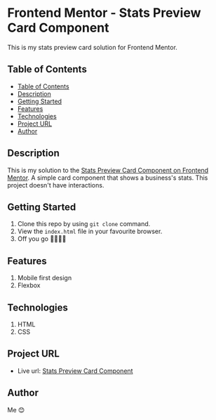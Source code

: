 # Frontend Mentor - Stats Preview Card Component

This is my stats preview card solution for Frontend Mentor.


## Table of Contents

  - [Table of Contents](#table-of-contents)
  - [Description](#description)
  - [Getting Started](#getting-started)
  - [Features](#features)
  - [Technologies](#technologies)
  - [Project URL](#project-url)
  - [Author](#author)


## Description
This is my solution to the [Stats Preview Card Component on Frontend Mentor](https://www.frontendmentor.io/challenges/stats-preview-card-component-8JqbgoU62). A simple card component that shows a business's stats. This project doesn't have interactions.

## Getting Started
1. Clone this repo by using `git clone` command.
2. View the `index.html` file in your favourite browser.
3.  Off you go 🏃🏾‍♀️💨

## Features
1. Mobile first design
2. Flexbox


## Technologies
1. HTML
2. CSS


## Project URL
 - Live url: [Stats Preview Card Component](https://thisisyinka.github.io/stats-preview/)

## Author
Me 😊
